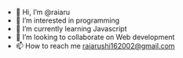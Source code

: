 - 👋 Hi, I’m @raiaru
- 👀 I’m interested in programming
- 🌱 I’m currently learning Javascript
- 💞️ I’m looking to collaborate on Web development
- 📫 How to reach me raiarushi162002@gmail.com

<!---
raiaru/raiaru is a ✨ special ✨ repository because its `README.md` (this file) appears on your GitHub profile.
You can click the Preview link to take a look at your changes.
--->
